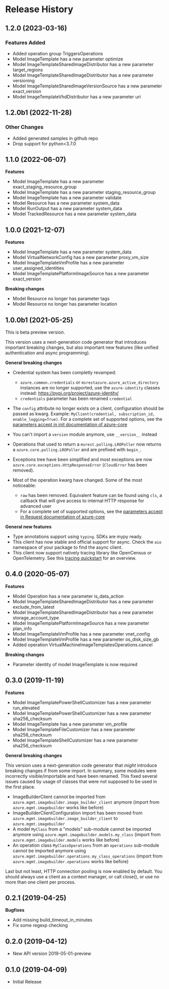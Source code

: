 # Release History

## 1.2.0 (2023-03-16)

### Features Added

  - Added operation group TriggersOperations
  - Model ImageTemplate has a new parameter optimize
  - Model ImageTemplateSharedImageDistributor has a new parameter target_regions
  - Model ImageTemplateSharedImageDistributor has a new parameter versioning
  - Model ImageTemplateSharedImageVersionSource has a new parameter exact_version
  - Model ImageTemplateVhdDistributor has a new parameter uri

## 1.2.0b1 (2022-11-28)

### Other Changes

  - Added generated samples in github repo
  - Drop support for python<3.7.0

## 1.1.0 (2022-06-07)

**Features**

  - Model ImageTemplate has a new parameter exact_staging_resource_group
  - Model ImageTemplate has a new parameter staging_resource_group
  - Model ImageTemplate has a new parameter validate
  - Model Resource has a new parameter system_data
  - Model RunOutput has a new parameter system_data
  - Model TrackedResource has a new parameter system_data

## 1.0.0 (2021-12-07)

**Features**

  - Model ImageTemplate has a new parameter system_data
  - Model VirtualNetworkConfig has a new parameter proxy_vm_size
  - Model ImageTemplateVmProfile has a new parameter user_assigned_identities
  - Model ImageTemplatePlatformImageSource has a new parameter exact_version

**Breaking changes**

  - Model Resource no longer has parameter tags
  - Model Resource no longer has parameter location

## 1.0.0b1 (2021-05-25)

This is beta preview version.

This version uses a next-generation code generator that introduces important breaking changes, but also important new features (like unified authentication and async programming).

**General breaking changes**

- Credential system has been completly revamped:

  - `azure.common.credentials` or `msrestazure.azure_active_directory` instances are no longer supported, use the `azure-identity` classes instead: https://pypi.org/project/azure-identity/
  - `credentials` parameter has been renamed `credential`

- The `config` attribute no longer exists on a client, configuration should be passed as kwarg. Example: `MyClient(credential, subscription_id, enable_logging=True)`. For a complete set of
  supported options, see the [parameters accept in init documentation of azure-core](https://github.com/Azure/azure-sdk-for-python/blob/main/sdk/core/azure-core/CLIENT_LIBRARY_DEVELOPER.md#available-policies)
- You can't import a `version` module anymore, use `__version__` instead
- Operations that used to return a `msrest.polling.LROPoller` now returns a `azure.core.polling.LROPoller` and are prefixed with `begin_`.
- Exceptions tree have been simplified and most exceptions are now `azure.core.exceptions.HttpResponseError` (`CloudError` has been removed).
- Most of the operation kwarg have changed. Some of the most noticeable:

  - `raw` has been removed. Equivalent feature can be found using `cls`, a callback that will give access to internal HTTP response for advanced user
  - For a complete set of
  supported options, see the [parameters accept in Request documentation of azure-core](https://github.com/Azure/azure-sdk-for-python/blob/main/sdk/core/azure-core/CLIENT_LIBRARY_DEVELOPER.md#available-policies)

**General new features**

- Type annotations support using `typing`. SDKs are mypy ready.
- This client has now stable and official support for async. Check the `aio` namespace of your package to find the async client.
- This client now support natively tracing library like OpenCensus or OpenTelemetry. See this [tracing quickstart](https://github.com/Azure/azure-sdk-for-python/tree/main/sdk/core/azure-core-tracing-opentelemetry) for an overview.

## 0.4.0 (2020-05-07)

**Features**

  - Model Operation has a new parameter is_data_action
  - Model ImageTemplateSharedImageDistributor has a new parameter exclude_from_latest
  - Model ImageTemplateSharedImageDistributor has a new parameter storage_account_type
  - Model ImageTemplatePlatformImageSource has a new parameter plan_info
  - Model ImageTemplateVmProfile has a new parameter vnet_config
  - Model ImageTemplateVmProfile has a new parameter os_disk_size_gb
  - Added operation VirtualMachineImageTemplatesOperations.cancel

**Breaking changes**

  - Parameter identity of model ImageTemplate is now required

## 0.3.0 (2019-11-19)

**Features**

  - Model ImageTemplatePowerShellCustomizer has a new parameter
    run_elevated
  - Model ImageTemplatePowerShellCustomizer has a new parameter
    sha256_checksum
  - Model ImageTemplate has a new parameter vm_profile
  - Model ImageTemplateFileCustomizer has a new parameter
    sha256_checksum
  - Model ImageTemplateShellCustomizer has a new parameter
    sha256_checksum

**General breaking changes**

This version uses a next-generation code generator that *might*
introduce breaking changes if from some import. In summary, some modules
were incorrectly visible/importable and have been renamed. This fixed
several issues caused by usage of classes that were not supposed to be
used in the first place.

  - ImageBuilderClient cannot be imported from
    `azure.mgmt.imagebuilder.image_builder_client` anymore (import
    from `azure.mgmt.imagebuilder` works like before)
  - ImageBuilderClientConfiguration import has been moved from
    `azure.mgmt.imagebuilder.image_builder_client` to
    `azure.mgmt.imagebuilder`
  - A model `MyClass` from a "models" sub-module cannot be imported
    anymore using `azure.mgmt.imagebuilder.models.my_class` (import
    from `azure.mgmt.imagebuilder.models` works like before)
  - An operation class `MyClassOperations` from an `operations`
    sub-module cannot be imported anymore using
    `azure.mgmt.imagebuilder.operations.my_class_operations` (import
    from `azure.mgmt.imagebuilder.operations` works like before)

Last but not least, HTTP connection pooling is now enabled by default.
You should always use a client as a context manager, or call close(), or
use no more than one client per process.

## 0.2.1 (2019-04-25)

**Bugfixes**

  - Add missing build_timeout_in_minutes
  - Fix some regexp checking

## 0.2.0 (2019-04-12)

  - New API version 2019-05-01-preview

## 0.1.0 (2019-04-09)

  - Initial Release
